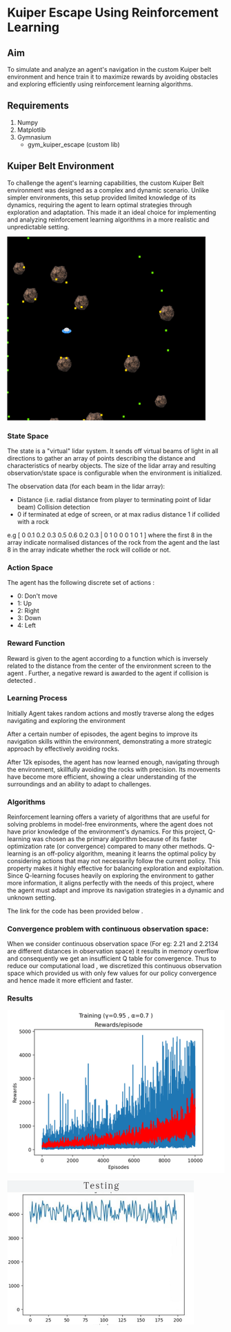 # Kuiper Escape Using Reinforcement Learning


## Aim
 To simulate and analyze an agent's navigation in the custom Kuiper belt environment and hence train it to maximize rewards by avoiding obstacles and exploring efficiently using reinforcement learning algorithms.


## Requirements
1. Numpy
2. Matplotlib
3. Gymnasium
   - gym_kuiper_escape (custom lib)

## Kuiper Belt Environment
To challenge the agent's learning capabilities, the custom Kuiper Belt environment was designed as a complex and dynamic scenario. Unlike simpler environments, this setup provided limited knowledge of its dynamics, requiring the agent to learn optimal strategies through exploration and adaptation. This made it an ideal choice for implementing and analyzing reinforcement learning algorithms in a more realistic and unpredictable setting.

![Kuiper Belt](Images/Kuiper_Belt.png)


### State Space
The state is a "virtual" lidar system. It sends off virtual beams of light in all directions to gather an array of points describing the distance and characteristics of nearby objects. The size of the lidar array and resulting observation/state space is configurable when the environment is initialized.

The observation data (for each beam in the lidar array):
- Distance (i.e. radial distance from player to terminating point of lidar beam) Collision detection
- 0 if terminated at edge of screen, or at max radius distance 1 if collided with a rock

e.g [ 0 0.1 0.2 0.3 0.5 0.6 0.2 0.3 | 0 1 0 0 0 1 0 1 ] where the first 8 in the array indicate normalised distances of the rock from the agent and the last 8 in the array indicate whether the rock will collide or not.




### Action Space
The agent has the following discrete set of actions :
- 0: Don't move
- 1: Up
- 2: Right
- 3: Down
- 4: Left




### Reward Function
Reward is given to the agent according to a function which is inversely related to the distance from the center of the environment screen to the agent . Further, a negative reward is awarded to the agent if collision is detected .


### Learning Process
Initially Agent takes random actions and mostly traverse along the edges navigating and exploring the environment




After a certain number of episodes, the agent begins to improve its navigation skills within the environment, demonstrating a more strategic approach by effectively avoiding rocks.





After 12k episodes, the agent has now learned enough, navigating through the environment, skillfully avoiding the rocks with precision. Its movements have become more efficient, showing a clear understanding of the surroundings and an ability to adapt to challenges.




### Algorithms
Reinforcement learning offers a variety of algorithms that are useful for solving problems in model-free environments, where the agent does not have prior knowledge of the environment's dynamics. For this project, Q-learning was chosen as the primary algorithm because of its faster optimization rate (or convergence) compared to many other methods. Q-learning is an off-policy algorithm, meaning it learns the optimal policy by considering actions that may not necessarily follow the current policy. This property makes it highly effective for balancing exploration and exploitation. Since Q-learning focuses heavily on exploring the environment to gather more information, it aligns perfectly with the needs of this project, where the agent must adapt and improve its navigation strategies in a dynamic and unknown setting.

The link for the code has been provided below .


### Convergence problem with continuous observation space: 
When we consider continuous observation space (For eg:  2.21 and 2.2134 are different distances in observation space) it results in memory overflow and consequently we get an insufficient Q table for convergence. Thus to reduce our computational load , we discretized this continuous observation space which provided us with only few values for our policy convergence and hence made it more efficient and faster.




### Results

![Rewards Vs Episodes](Images/reward_vs_episodes.png)



![Testing Graph](Images/Testing_graph.png)




